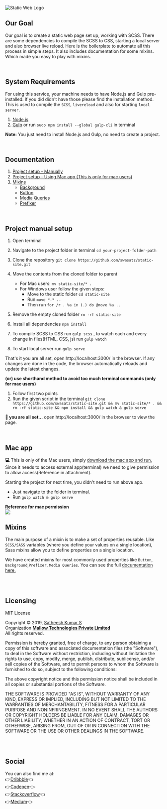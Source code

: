 ![Static Web Logo](https://satheesh-design.in/static-web-app/logo-sm.png "Static Web Logo") <br/>

## Our Goal

Our goal is to create a static web page set up, working with SCSS. There are some dependencies to compile the SCSS to CSS, starting a local server and also browser live reload. Here is the boilerplate to automate all this process in simple steps. It also includes documentation for some mixins. Which made you easy to play with mixins.

<br/>

## System Requirements
For using this service,  your machine needs to have Node.js and Gulp pre-installed. If you did didn't have those please find the installation method. This is used to compile the `SCSS`, `livereload` and also for starting `local server`.
1. [Node.js](https://nodejs.org/en/)
2. [Gulp](https://gulpjs.com/docs/en/getting-started/quick-start) or run `sudo npm install --global gulp-cli` in  terminal

**Note:** You just need to install Node.js and Gulp, no need to create a project. 

<br/>

Documentation
-------------
1. [Project setup - Manually](#project-manual-setup)
2. [Project setup - Using Mac app (This is only for mac users)](#mac-app)
3. [Mixins](#mixins)
     - [Background](https://github.com/swasatz/static-site/tree/master/scss#background)
     - [Button](https://github.com/swasatz/static-site/tree/master/scss#button)
     - [Media Queries](https://github.com/swasatz/static-site/tree/master/scss#media-queries)
     - [Prefixer](https://github.com/swasatz/static-site/tree/master/scss#prefixer)

<br/>

## Project manual setup
1. Open terminal
2. Navigate to the project folder in terminal `cd your-project-folder-path`
3. Clone the repository `git clone https://github.com/swasatz/static-site.git`
4. Move the contents from the cloned folder to parent 
     - For Mac users: `mv static-site/* . `
     - For Windows user follow the given steps:
          - Move to the static folder `cd static-site`
          - Run `move *.* ..`
          - Then run `for /r . %a in (.) do @move %a ..`

5. Remove the empty cloned folder `rm -rf static-site`
6. Install all dependencies `npm install`
7. To compile SCSS to CSS run `gulp scss` , to watch each and every change in files(HTML, CSS, js) run `gulp watch`
8. To start local server run `gulp serve`

That's it you are all set, open http://localhost:3000/ in the browser. If any changes are done in the code, the browser automatically reloads and update the latest changes.

**(or) use shorthand method to avoid too much terminal commands (only for mac users)**

1. Follow first two points
2. Run the given script in the terminal `git clone https://github.com/swasatz/static-site.git && mv static-site/* . && rm -rf static-site && npm install && gulp watch & gulp serve`

**:clap: you are all set...** open http://localhost:3000/ in the browser to view the page.

<br/>

## Mac app
**:computer:**
This is only of the Mac users, simply [download the mac app and run.](https://satheesh-design.in/static-web-app/Static-web-setup.zip)
Since it needs to access external app(terminal) we need to give permission to allow access(Reference in attachment).

Starting the project for next time, you didn't need to run above app. 
- Just navigate to the folder in terminal.
- Run `gulp watch & gulp serve`

**Reference for mac permission**<br/>
<img src="https://satheesh-design.in/static-web-app/sw-privacy.png" style="max-width: 100%;">
<br/>

## Mixins
The main purpose of a mixin is to make a set of properties reusable. Like `SCSS/SASS` variables (where you define your values on a single location), Sass mixins allow you to define properties on a single location.

We have created mixins for most commonly used properties like `Button`, `Background`,`Prefixer`, `Media Queries`.
You can see the full [documentation here.](https://github.com/swasatz/static-site/tree/master/scss)

<br/>
<br/> 

Licensing
---------

MIT License

Copyright © 2019, [Satheesh Kumar S](https://satheesh-design.in/)<br/>
Organization [**Mallow Technologies Private Limited**](https://www.mallow-tech.com/)<br/>
All rights reserved.<br/>

Permission is hereby granted, free of charge, to any person obtaining a copy
of this software and associated documentation files (the "Software"), to deal
in the Software without restriction, including without limitation the rights
to use, copy, modify, merge, publish, distribute, sublicense, and/or sell
copies of the Software, and to permit persons to whom the Software is
furnished to do so, subject to the following conditions:

The above copyright notice and this permission notice shall be included in all
copies or substantial portions of the Software.

THE SOFTWARE IS PROVIDED "AS IS", WITHOUT WARRANTY OF ANY KIND, EXPRESS OR
IMPLIED, INCLUDING BUT NOT LIMITED TO THE WARRANTIES OF MERCHANTABILITY,
FITNESS FOR A PARTICULAR PURPOSE AND NONINFRINGEMENT. IN NO EVENT SHALL THE
AUTHORS OR COPYRIGHT HOLDERS BE LIABLE FOR ANY CLAIM, DAMAGES OR OTHER
LIABILITY, WHETHER IN AN ACTION OF CONTRACT, TORT OR OTHERWISE, ARISING FROM,
OUT OF OR IN CONNECTION WITH THE SOFTWARE OR THE USE OR OTHER DEALINGS IN THE
SOFTWARE.


<br/>
<br/>

## Social
You can also find me at:<br/>
:point_right:<a href="https://dribbble.com/swasatz" target="_blank">Dribbble</a>:point_left:<br/>
:point_right:<a href="https://codepen.io/swasatz/" target="_blank">Codepen</a>:point_left:<br/>
:point_right:<a href="https://stackoverflow.com/users/5746301/swasatz" target="_blank">Stackoverflow</a>:point_left:<br/>
:point_right:<a href="https://medium.com/@swasatz" target="_blank">Medium</a>:point_left:<br/>
